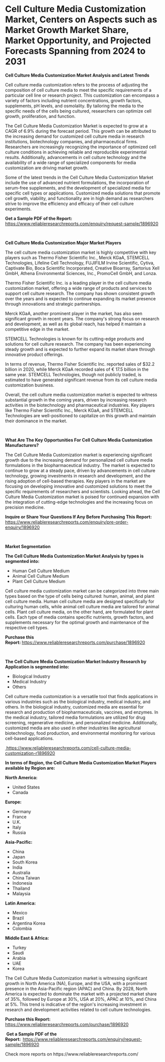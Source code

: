 <p><h1>Cell Culture Media Customization Market, Centers on Aspects such as Market Growth Market Share, Market Opportunity, and Projected Forecasts Spanning from 2024 to 2031</h1></p><p><strong>Cell Culture Media Customization Market Analysis and Latest Trends</strong></p>
<p><p>Cell culture media customization refers to the process of adjusting the composition of cell culture media to meet the specific requirements of a particular cell line or research project. This customization can encompass a variety of factors including nutrient concentrations, growth factors, supplements, pH levels, and osmolality. By tailoring the media to the specific needs of the cells being cultured, researchers can optimize cell growth, proliferation, and function.</p><p>The Cell Culture Media Customization Market is expected to grow at a CAGR of 6.9% during the forecast period. This growth can be attributed to the increasing demand for customized cell culture media in research institutions, biotechnology companies, and pharmaceutical firms. Researchers are increasingly recognizing the importance of optimized cell culture conditions in achieving reliable and reproducible experimental results. Additionally, advancements in cell culture technology and the availability of a wide range of specialized components for media customization are driving market growth.</p><p>Some of the latest trends in the Cell Culture Media Customization Market include the use of advanced nutrient formulations, the incorporation of serum-free supplements, and the development of specialized media for specific cell types or applications. Customized media solutions that promote cell growth, viability, and functionality are in high demand as researchers strive to improve the efficiency and efficacy of their cell culture experiments.</p></p>
<p><strong>Get a Sample PDF of the Report:&nbsp;</strong> <a href="https://www.reliableresearchreports.com/enquiry/request-sample/1896920">https://www.reliableresearchreports.com/enquiry/request-sample/1896920</a></p>
<p>&nbsp;</p>
<p><strong>Cell Culture Media Customization Major Market Players</strong></p>
<p><p>The cell culture media customization market is highly competitive with key players such as Thermo Fisher Scientific Inc., Merck KGaA, STEMCELL Technologies, Lifeline Cell Technology, FUJIFILM Irvine Scientific, Cytiva, Captivate Bio, Boca Scientific Incorporated, Creative Bioarray, Sartorius Xell GmbH, Athena Environmental Sciences, Inc., PromoCell GmbH, and Lonza.</p><p>Thermo Fisher Scientific Inc. is a leading player in the cell culture media customization market, offering a wide range of products and services to support cell culture research. The company has shown consistent growth over the years and is expected to continue expanding its market presence through innovations and strategic partnerships.</p><p>Merck KGaA, another prominent player in the market, has also seen significant growth in recent years. The company's strong focus on research and development, as well as its global reach, has helped it maintain a competitive edge in the market.</p><p>STEMCELL Technologies is known for its cutting-edge products and solutions for cell culture research. The company has been experiencing steady growth and is expected to further expand its market share through innovative product offerings.</p><p>In terms of revenue, Thermo Fisher Scientific Inc. reported sales of $32.2 billion in 2020, while Merck KGaA recorded sales of € 17.5 billion in the same year. STEMCELL Technologies, though not publicly traded, is estimated to have generated significant revenue from its cell culture media customization business.</p><p>Overall, the cell culture media customization market is expected to witness substantial growth in the coming years, driven by increasing research activities in the biotechnology and pharmaceutical industries. Key players like Thermo Fisher Scientific Inc., Merck KGaA, and STEMCELL Technologies are well-positioned to capitalize on this growth and maintain their dominance in the market.</p></p>
<p>&nbsp;</p>
<p><strong>What Are The Key Opportunities For Cell Culture Media Customization Manufacturers?</strong></p>
<p><p>The Cell Culture Media Customization market is experiencing significant growth due to the increasing demand for personalized cell culture media formulations in the biopharmaceutical industry. The market is expected to continue to grow at a steady pace, driven by advancements in cell culture technology, growing investments in research and development, and the rising adoption of cell-based therapies. Key players in the market are focusing on developing innovative and customized solutions to meet the specific requirements of researchers and scientists. Looking ahead, the Cell Culture Media Customization market is poised for continued expansion with the integration of cutting-edge technologies and the increasing focus on precision medicine.</p></p>
<p><strong>Inquire or Share Your Questions If Any Before Purchasing This Report:</strong> <a href="https://www.reliableresearchreports.com/enquiry/pre-order-enquiry/1896920">https://www.reliableresearchreports.com/enquiry/pre-order-enquiry/1896920</a></p>
<p>&nbsp;</p>
<p><strong>Market Segmentation</strong></p>
<p><strong>The Cell Culture Media Customization Market Analysis by types is segmented into:</strong></p>
<p><ul><li>Human Cell Culture Medium</li><li>Animal Cell Culture Medium</li><li>Plant Cell Culture Medium</li></ul></p>
<p><p>Cell culture media customization market can be categorized into three main types based on the type of cells being cultured: human, animal, and plant cell culture media. Human cell culture media are designed specifically for culturing human cells, while animal cell culture media are tailored for animal cells. Plant cell culture media, on the other hand, are formulated for plant cells. Each type of media contains specific nutrients, growth factors, and supplements necessary for the optimal growth and maintenance of the respective cell types.</p></p>
<p><strong>Purchase this Report:&nbsp;</strong><a href="https://www.reliableresearchreports.com/purchase/1896920">https://www.reliableresearchreports.com/purchase/1896920</a></p>
<p>&nbsp;</p>
<p><strong>The Cell Culture Media Customization Market Industry Research by Application is segmented into:</strong></p>
<p><ul><li>Biological Industry</li><li>Medical Industry</li><li>Others</li></ul></p>
<p><p>Cell culture media customization is a versatile tool that finds applications in various industries such as the biological industry, medical industry, and others. In the biological industry, customized media are essential for research and production of biopharmaceuticals, vaccines, and enzymes. In the medical industry, tailored media formulations are utilized for drug screening, regenerative medicine, and personalized medicine. Additionally, customized media are also used in other industries like agricultural biotechnology, food production, and environmental monitoring for various cell-based applications.</p></p>
<p><a href="https://www.reliableresearchreports.com/cell-culture-media-customization-r1896920">&nbsp;https://www.reliableresearchreports.com/cell-culture-media-customization-r1896920</a></p>
<p><strong>In terms of Region, the Cell Culture Media Customization Market Players available by Region are:</strong></p>
<p>
    <p> <strong> North America: </strong>
        <ul>
            <li>United States</li>
            <li>Canada</li>
        </ul>
        </p> 
    <p> <strong> Europe: </strong>
        <ul>
            <li>Germany</li>
            <li>France</li>
            <li>U.K.</li>
            <li>Italy</li>
            <li>Russia</li>
        </ul>
        </p> 
    <p> <strong> Asia-Pacific: </strong>
        <ul>
            <li>China</li>
            <li>Japan</li>
            <li>South Korea</li>
            <li>India</li>
            <li>Australia</li>
            <li>China Taiwan</li>
            <li>Indonesia</li>
            <li>Thailand</li>
            <li>Malaysia</li>
        </ul>
        </p> 
    <p> <strong> Latin America: </strong>
        <ul>
            <li>Mexico</li>
            <li>Brazil</li>
            <li>Argentina Korea</li>
            <li>Colombia</li>
        </ul>
        </p> 
    <p> <strong> Middle East & Africa: </strong>
        <ul>
            <li>Turkey</li>
            <li>Saudi</li>
            <li>Arabia</li>
            <li>UAE</li>
            <li>Korea</li>
        </ul>
    </p>
    </p>
<p><p>The Cell Culture Media Customization market is witnessing significant growth in North America (NA), Europe, and the USA, with a prominent presence in the Asia-Pacific region (APAC) and China. By 2028, North America is expected to dominate the market with a projected market share of 35%, followed by Europe at 30%, USA at 20%, APAC at 10%, and China at 5%. This trend is indicative of the region's increasing investment in research and development activities related to cell culture technologies.</p></p>
<p><strong>Purchase this Report: </strong><a href="https://www.reliableresearchreports.com/purchase/1896920">https://www.reliableresearchreports.com/purchase/1896920</a></p>
<p>&nbsp;<strong>Get a Sample PDF of the Report:&nbsp;&nbsp;</strong><a href="https://www.reliableresearchreports.com/enquiry/request-sample/1896920">https://www.reliableresearchreports.com/enquiry/request-sample/1896920</a></p>
<p><strong></strong></p>
<p>Check more reports on https://www.reliableresearchreports.com/</p>